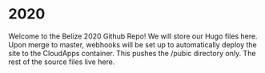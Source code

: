 # 2020
Welcome to the Belize 2020 Github Repo!  We will store our Hugo files here.  Upon merge to master, webhooks will be set up to automatically deploy the site to the CloudApps container.  This pushes the /pubic directory only.  The rest of the source files live here.

